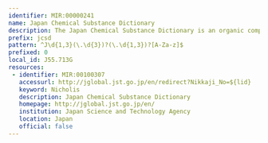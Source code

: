 ```yaml
---
identifier: MIR:00000241
name: Japan Chemical Substance Dictionary
description: The Japan Chemical Substance Dictionary is an organic compound dictionary database prepared by the Japan Science and Technology Agency (JST).
prefix: jcsd
pattern: ^J\d{1,3}(\.\d{3})?(\.\d{1,3})?[A-Za-z]$
prefixed: 0
local_id: J55.713G
resources:
 - identifier: MIR:00100307
   accessurl: http://jglobal.jst.go.jp/en/redirect?Nikkaji_No=${lid}
   keyword: Nicholis
   description: Japan Chemical Substance Dictionary
   homepage: http://jglobal.jst.go.jp/en/
   institution: Japan Science and Technology Agency
   location: Japan
   official: false
---
```

